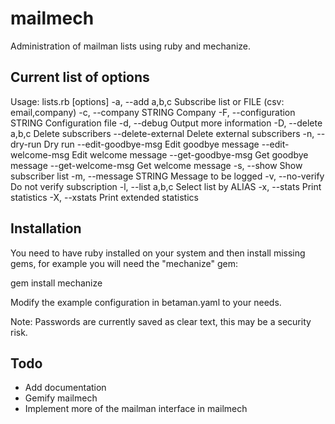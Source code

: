 mailmech
========

Administration of mailman lists using ruby and mechanize.


Current list of options
-----------------------


Usage: lists.rb [options]
    -a, --add a,b,c                  Subscribe list or FILE (csv: email,company)
    -c, --company STRING             Company
    -F, --configuration STRING       Configuration file
    -d, --debug                      Output more information
    -D, --delete a,b,c               Delete subscribers
        --delete-external            Delete external subscribers
    -n, --dry-run                    Dry run
        --edit-goodbye-msg           Edit goodbye message
        --edit-welcome-msg           Edit welcome message
        --get-goodbye-msg            Get goodbye message
        --get-welcome-msg            Get welcome message
    -s, --show                       Show subscriber list
    -m, --message STRING             Message to be logged
    -v, --no-verify                  Do not verify subscription
    -l, --list a,b,c                 Select list by ALIAS
    -x, --stats                      Print statistics
    -X, --xstats                     Print extended statistics


Installation
------------

You need to have ruby installed on your system and then install missing
gems, for example you will need the "mechanize" gem:

  gem install mechanize

Modify the example configuration in betaman.yaml to your needs.

Note: Passwords are currently saved as clear text, this may be a
      security risk.


Todo
----

- Add documentation
- Gemify mailmech
- Implement more of the mailman interface in mailmech
